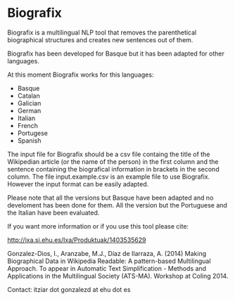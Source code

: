 Biografix
=========

Biografix is a multilingual NLP tool that removes the parenthetical biographical structures and creates new sentences out of them.

Biografix has been developed for Basque but it has been adapted for other languages. 

At this moment Biografix works for this languages:

  * Basque
  * Catalan
  * Galician
  * German
  * Italian
  * French
  * Portugese
  * Spanish

The input file for Biografix should be a csv file containg the title of the Wikipedian article (or the name of the person) in the first column and the sentence containing the biografical information in brackets in the second column. The file input.example.csv is an example file to use Biografix. However the input format can be easily adapted.

Please note that all the versions but Basque have been adapted and no develoment has been done for them. All the version but the Portuguese and the Italian have been evaluated.



If you want more information or if you use this tool please cite:

http://ixa.si.ehu.es/Ixa/Produktuak/1403535629

Gonzalez-Dios, I., Aranzabe, M.J., Díaz de Ilarraza, A. (2014) Making Biographical Data in Wikipedia Readable: A pattern-based Multilingual Approach. To appear in Automatic Text Simplification - Methods and Applications in the Multilingual Society (ATS-MA). Workshop at Coling 2014.


Contact: itziar dot gonzalezd at ehu dot es
